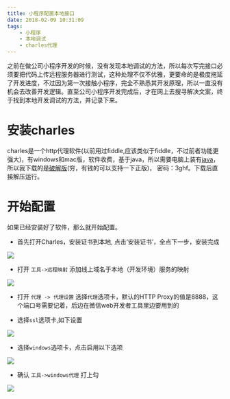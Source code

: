 ```yaml
---
title: 小程序配置本地接口
date: 2018-02-09 10:31:09
tags:
    - 小程序
    - 本地调试
    - charles代理
---
```

之前在做公司小程序开发的时候，没有发现本地调试的方法，所以每次写完接口必须要把代码上传远程服务器进行测试，这种处理不仅不优雅，更要命的是极度拖延了开发进度，不过因为第一次接触小程序，完全不熟悉其开发原理，所以一直没有机会去改善开发逻辑。直至公司小程序开发完成后，才在网上去搜寻解决文案，终于找到本地开发调试的方法，并记录下来。
<!-- more -->
# 安装charles

charles是一个http代理软件(以前用过fiddle,应该类似于fiddle，不过前者功能更强大)，有windows和mac版，软件收费，基于java，所以需要电脑上装有[java](http://www.java.com)，所以我下载的是[破解版](https://pan.baidu.com/s/1dHaY9ah)(穷，有钱的可以支持一下正版)， 密码：3ghf。下载后直接解压运行。

# 开始配置

如果已经安装好了软件，那么就开始配置。

+ 首先打开Charles，安装证书到本地, 点击‘安装证书’，全点下一步，安装完成

![](http://oy9tlpm12.bkt.clouddn.com/1.png)

+ 打开 `工具->远程映射` 添加线上域名于本地（开发环境）服务的映射

![](http://oy9tlpm12.bkt.clouddn.com/22.png)

+ 打开 `代理 -> 代理设置` 选择`代理`选项卡，默认的HTTP Proxy的值是8888，这个端口号需要记着，后边在微信web开发者工具里边要用到的

+ 选择`ssl`选项卡,如下设置

![](http://oy9tlpm12.bkt.clouddn.com/6.png)

+ 选择`windows`选项卡，点击启用以下选项

![](http://oy9tlpm12.bkt.clouddn.com/3.png)

+ 确认 `工具->windows代理` 打上勾

![](http://oy9tlpm12.bkt.clouddn.com/4.png)

